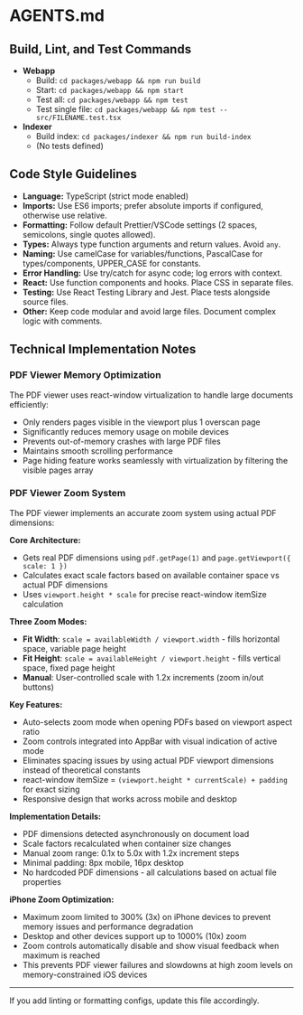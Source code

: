 # AGENTS.md

## Build, Lint, and Test Commands

- **Webapp**
  - Build: `cd packages/webapp && npm run build`
  - Start: `cd packages/webapp && npm start`
  - Test all: `cd packages/webapp && npm test`
  - Test single file: `cd packages/webapp && npm test -- src/FILENAME.test.tsx`
- **Indexer**
  - Build index: `cd packages/indexer && npm run build-index`
  - (No tests defined)

## Code Style Guidelines

- **Language:** TypeScript (strict mode enabled)
- **Imports:** Use ES6 imports; prefer absolute imports if configured, otherwise use relative.
- **Formatting:** Follow default Prettier/VSCode settings (2 spaces, semicolons, single quotes allowed).
- **Types:** Always type function arguments and return values. Avoid `any`.
- **Naming:** Use camelCase for variables/functions, PascalCase for types/components, UPPER_CASE for constants.
- **Error Handling:** Use try/catch for async code; log errors with context.
- **React:** Use function components and hooks. Place CSS in separate files.
- **Testing:** Use React Testing Library and Jest. Place tests alongside source files.
- **Other:** Keep code modular and avoid large files. Document complex logic with comments.

## Technical Implementation Notes

### PDF Viewer Memory Optimization
The PDF viewer uses react-window virtualization to handle large documents efficiently:
- Only renders pages visible in the viewport plus 1 overscan page
- Significantly reduces memory usage on mobile devices
- Prevents out-of-memory crashes with large PDF files
- Maintains smooth scrolling performance
- Page hiding feature works seamlessly with virtualization by filtering the visible pages array

### PDF Viewer Zoom System
The PDF viewer implements an accurate zoom system using actual PDF dimensions:

**Core Architecture:**
- Gets real PDF dimensions using `pdf.getPage(1)` and `page.getViewport({ scale: 1 })`
- Calculates exact scale factors based on available container space vs actual PDF dimensions
- Uses `viewport.height * scale` for precise react-window itemSize calculation

**Three Zoom Modes:**
- **Fit Width**: `scale = availableWidth / viewport.width` - fills horizontal space, variable page height
- **Fit Height**: `scale = availableHeight / viewport.height` - fills vertical space, fixed page height
- **Manual**: User-controlled scale with 1.2x increments (zoom in/out buttons)

**Key Features:**
- Auto-selects zoom mode when opening PDFs based on viewport aspect ratio
- Zoom controls integrated into AppBar with visual indication of active mode
- Eliminates spacing issues by using actual PDF viewport dimensions instead of theoretical constants
- react-window itemSize = `(viewport.height * currentScale) + padding` for exact sizing
- Responsive design that works across mobile and desktop

**Implementation Details:**
- PDF dimensions detected asynchronously on document load
- Scale factors recalculated when container size changes
- Manual zoom range: 0.1x to 5.0x with 1.2x increment steps
- Minimal padding: 8px mobile, 16px desktop
- No hardcoded PDF dimensions - all calculations based on actual file properties

**iPhone Zoom Optimization:**
- Maximum zoom limited to 300% (3x) on iPhone devices to prevent memory issues and performance degradation
- Desktop and other devices support up to 1000% (10x) zoom
- Zoom controls automatically disable and show visual feedback when maximum is reached
- This prevents PDF viewer failures and slowdowns at high zoom levels on memory-constrained iOS devices

---

If you add linting or formatting configs, update this file accordingly.
